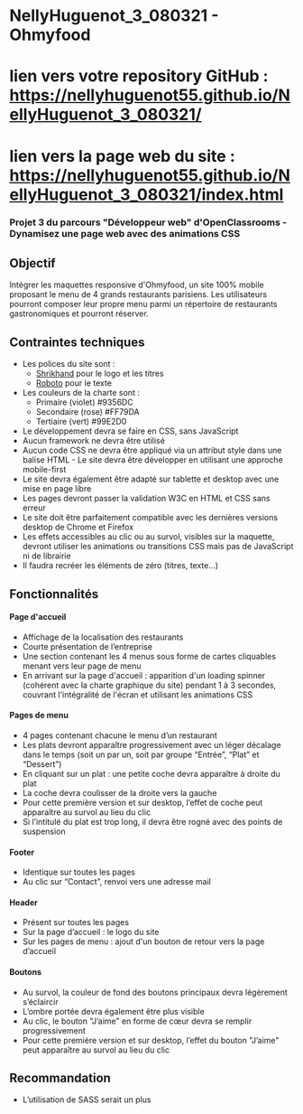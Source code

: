 # NellyHuguenot_3_080321 - Ohmyfood

# lien vers votre repository GitHub : https://nellyhuguenot55.github.io/NellyHuguenot_3_080321/
# lien vers la page web du site : https://nellyhuguenot55.github.io/NellyHuguenot_3_080321/index.html

### Projet 3 du parcours "Développeur web" d'OpenClassrooms - Dynamisez une page web avec des animations CSS

## Objectif

Intégrer les maquettes responsive d'Ohmyfood, un site 100% mobile proposant le menu de 4 grands restaurants parisiens. Les utilisateurs pourront composer leur propre menu parmi un répertoire de restaurants gastronomiques et pourront réserver.



## Contraintes techniques

- Les polices du site sont :
  - [Shrikhand](https://fonts.google.com/specimen/Shrikhand) pour le logo et les titres
  - [Roboto](https://fonts.google.com/specimen/Roboto) pour le texte
- Les couleurs de la charte sont :
  - Primaire (violet) #9356DC
  - Secondaire (rose) #FF79DA
  - Tertiaire (vert) #99E2D0
- Le développement devra se faire en CSS, sans JavaScript
- Aucun framework ne devra être utilisé
- Aucun code CSS ne devra être appliqué via un attribut style dans une balise HTML  - Le site devra être développer en utilisant une approche mobile-first
- Le site devra également être adapté sur tablette et desktop avec une mise en page libre
- Les pages devront passer la validation W3C en HTML et CSS sans erreur
- Le site doit être parfaitement compatible avec les dernières versions desktop de Chrome et Firefox
- Les effets accessibles au clic ou au survol, visibles sur la maquette, devront utiliser les animations ou transitions CSS mais pas de JavaScript ni de librairie
- Il faudra recréer les éléments de zéro (titres, texte...)

## Fonctionnalités

#### Page d'accueil

- Affichage de la localisation des restaurants
- Courte présentation de l’entreprise
- Une section contenant les 4 menus sous forme de cartes cliquables menant vers leur page de menu
- En arrivant sur la page d'accueil : apparition d'un loading spinner (cohérent avec la charte graphique du site) pendant 1 à 3 secondes, couvrant l'intégralité de l'écran et utilisant les animations CSS

#### Pages de menu

- 4 pages contenant chacune le menu d’un restaurant
- Les plats devront apparaître progressivement avec un léger décalage dans le temps (soit un par un, soit par groupe “Entrée”, “Plat” et “Dessert”)
- En cliquant sur un plat : une petite coche devra apparaître à droite du plat
- La coche devra coulisser de la droite vers la gauche
- Pour cette première version et sur desktop, l’effet de coche peut apparaître au survol au lieu du clic
- Si l’intitulé du plat est trop long, il devra être rogné avec des points de suspension

#### Footer

- Identique sur toutes les pages
- Au clic sur “Contact”, renvoi vers une adresse mail

#### Header

- Présent sur toutes les pages
- Sur la page d’accueil : le logo du site
- Sur les pages de menu : ajout d'un bouton de retour vers la page d’accueil

#### Boutons

- Au survol, la couleur de fond des boutons principaux devra légèrement s’éclaircir
- L’ombre portée devra également être plus visible
- Au clic, le bouton "J’aime" en forme de cœur devra se remplir progressivement
- Pour cette première version et sur desktop, l’effet du bouton "J’aime" peut apparaître au survol au lieu du clic

## Recommandation

- L’utilisation de SASS serait un plus
